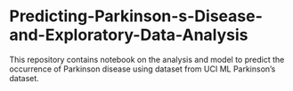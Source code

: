 # Predicting-Parkinson-s-Disease-and-Exploratory-Data-Analysis
This repository contains notebook on the analysis and model to predict the occurrence of Parkinson disease  using dataset from ​UCI ML Parkinson’s dataset.

